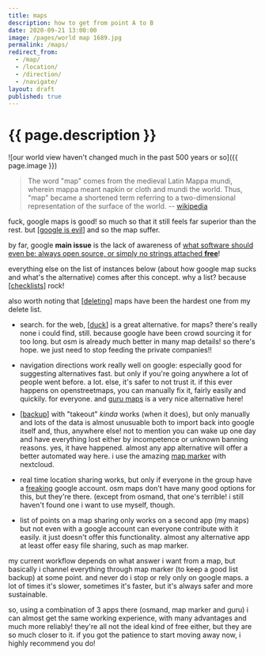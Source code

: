 ```yaml
---
title: maps
description: how to get from point A to B
date: 2020-09-21 13:00:00
image: /pages/world map 1689.jpg
permalink: /maps/
redirect_from:
  - /map/
  - /location/
  - /direction/
  - /navigate/
layout: draft
published: true
---
```


# {{ page.description }}

![our world view haven't changed much in the past 500 years or so]({{ page.image }})

> The word "map" comes from the medieval Latin Mappa mundi, wherein mappa meant napkin or cloth and mundi the world. Thus, "map" became a shortened term referring to a two-dimensional representation of the surface of the world. -- [wikipedia](https://en.m.wikipedia.org/w/index.php?title=Map&oldid=977379227)

fuck, google maps is good! so much so that it still feels far superior than the rest. but [[google is evil](/google)] and so the map suffer.

by far, google **main issue** is the lack of awareness of [what software should even be: always open source, or simply no strings attached **free**](/open)!

everything else on the list of instances below (about how google map sucks and what's the alternative) comes after this concept. why a list? because [[checklists](/checklist)] rock!

also worth noting that [[deleting](/delete)] maps have been the hardest one from my delete list.

- search. for the web, [[duck](/duck)] is a great alternative. for maps? there's really none i could find, still. because google have been crowd sourcing it for too long. but osm is already much better in many map details! so there's hope. we just need to stop feeding the private companies!!

- navigation directions work really well on google: especially good for suggesting alternatives fast. but only if you're going anywhere a lot of people went before. a lot. else, it's safer to not trust it. if this ever happens on openstreetmaps, you can manually fix it, fairly easily and quickily. for everyone. and [guru maps](https://gurumaps.app/) is a very nice alternative here!

- [[backup](/backup)] with "takeout" *kinda* works (when it does), but only manually and lots of the data is almost unusuable both to import back into google itself and, thus, anywhere else! not to mention you can wake up one day and have everything lost either by incompetence or unknown banning reasons. yes, it have happened. almost any app alternative will offer a better automated way here. i use the amazing [map marker](https://mapmarker.app) with nextcloud.

- real time location sharing works, but only if everyone in the group have a [freaking](/freedom) google account. osm maps don't have many good options for this, but they're there. (except from osmand, that one's terrible! i still haven't found one i want to use myself, though.

- list of points on a map sharing only works on a second app (my maps) but not even with a google account can everyone contribute with it easily. it just doesn't offer this functionality. almost any alternative app at least offer easy file sharing, such as map marker.

my current workflow depends on what answer i want from a map, but basically i channel everything through map marker (to keep a good list backup) at some point. and never do i stop or rely only on google maps. a lot of times it's slower, sometimes it's faster, but it's always safer and more sustainable.

so, using a combination of 3 apps there (osmand, map marker and guru) i can almost get the same working experience, with many advantages and much more reliably! they're all not the ideal kind of free either, but they are so much closer to it. if you got the patience to start moving away now, i highly recommend you do!
